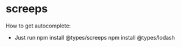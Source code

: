 # screeps

How to get autocomplete:
- Just run
npm install @types/screeps
npm install @types/lodash
